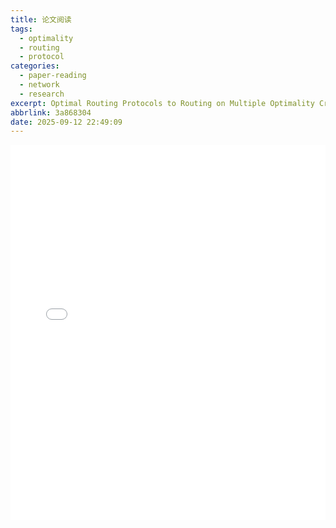```yaml
---
title: 论文阅读
tags:
  - optimality
  - routing
  - protocol
categories:
  - paper-reading
  - network
  - research
excerpt: Optimal Routing Protocols to Routing on Multiple Optimality Criteria
abbrlink: 3a868304
date: 2025-09-12 22:49:09
---
```

<embed src="From_Non-Optimal_Routing_Protocols_to_Routing_on_Multiple_Optimality_Criteria.pdf" width="100%" height="600px" type="application/pdf">
